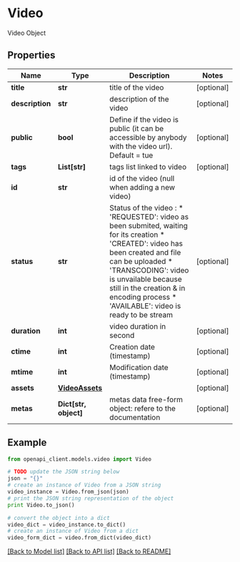 # Video

Video Object

## Properties
Name | Type | Description | Notes
------------ | ------------- | ------------- | -------------
**title** | **str** | title of the video | [optional] 
**description** | **str** | description of the video | [optional] 
**public** | **bool** | Define if the video is public (it can be accessible by anybody with the video url). Default &#x3D; tue | [optional] 
**tags** | **List[str]** | tags list linked to video | [optional] 
**id** | **str** | id of the video (null when adding a new video) | 
**status** | **str** | Status of the video : * &#39;REQUESTED&#39;: video as been submited, waiting for its creation * &#39;CREATED&#39;: video has been created and file can be uploaded          * &#39;TRANSCODING&#39;: video is unvailable because still in the creation  &amp; in encoding process * &#39;AVAILABLE&#39;: video is ready to be stream | [optional] 
**duration** | **int** | video duration in second | [optional] 
**ctime** | **int** | Creation date (timestamp) | [optional] 
**mtime** | **int** | Modification date (timestamp) | [optional] 
**assets** | [**VideoAssets**](VideoAssets.md) |  | [optional] 
**metas** | **Dict[str, object]** | metas data  free-form object: refere to the documentation | [optional] 

## Example

```python
from openapi_client.models.video import Video

# TODO update the JSON string below
json = "{}"
# create an instance of Video from a JSON string
video_instance = Video.from_json(json)
# print the JSON string representation of the object
print Video.to_json()

# convert the object into a dict
video_dict = video_instance.to_dict()
# create an instance of Video from a dict
video_form_dict = video.from_dict(video_dict)
```
[[Back to Model list]](../README.md#documentation-for-models) [[Back to API list]](../README.md#documentation-for-api-endpoints) [[Back to README]](../README.md)


